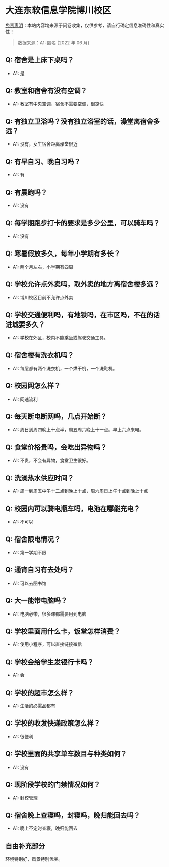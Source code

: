# 大连东软信息学院博川校区

[免责声明](https://colleges.chat/#_3)：本站内容均来源于问卷收集，仅供参考，请自行确定信息准确性和真实性！

> 数据来源：A1: 匿名 (2022 年 06 月)

## Q: 宿舍是上床下桌吗？

- A1: 是

## Q: 教室和宿舍有没有空调？

- A1: 教室有中央空调，宿舍不需要空调，很凉快

## Q: 有独立卫浴吗？没有独立浴室的话，澡堂离宿舍多远？

- A1: 没有，女生宿舍距离澡堂很近

## Q: 有早自习、晚自习吗？

- A1: 有

## Q: 有晨跑吗？

- A1: 没有

## Q: 每学期跑步打卡的要求是多少公里，可以骑车吗？

- A1: 没有

## Q: 寒暑假放多久，每年小学期有多长？

- A1: 两个月左右，小学期有四周

## Q: 学校允许点外卖吗，取外卖的地方离宿舍楼多远？

- A1: 博川校区目前不允许点外卖

## Q: 学校交通便利吗，有地铁吗，在市区吗，不在的话进城要多久？

- A1: 学校在郊区，校内不能乘坐或驾驶交通工具。

## Q: 宿舍楼有洗衣机吗？

- A1: 每层都有两个洗衣机，一个烘干机，一个洗鞋机。

## Q: 校园网怎么样？

- A1: 网速流利

## Q: 每天断电断网吗，几点开始断？

- A1: 周日到周四晚上十点半，周五周六晚上十一点。早上六点来电。

## Q: 食堂价格贵吗，会吃出异物吗？

- A1: 不贵，不会有异物，食堂卫生很好。

## Q: 洗澡热水供应时间？

- A1: 周一到周五中午十二点到晚上十点，周六周日上午十点到晚上十点

## Q: 校园内可以骑电瓶车吗，电池在哪能充电？

- A1: 不可以

## Q: 宿舍限电情况？

- A1: 第一学期不限

## Q: 通宵自习有去处吗？

- A1: 可以去图书馆

## Q: 大一能带电脑吗？

- A1: 电脑必带，很多课都需要用到电脑

## Q: 学校里面用什么卡，饭堂怎样消费？

- A1: 使用小程序，可以直接链接微信

## Q: 学校会给学生发银行卡吗？

- A1: 会

## Q: 学校的超市怎么样？

- A1: 生活的必需品都有

## Q: 学校的收发快递政策怎么样？

- A1: 很便利

## Q: 学校里面的共享单车数目与种类如何？

- A1: 没有

## Q: 现阶段学校的门禁情况如何？

- A1: 封校管理

## Q: 宿舍晚上查寝吗，封寝吗，晚归能回去吗？

- A1: 晚上不定时查寝，晚归能回去

## 自由补充部分

环境特别好，风景特别优美。